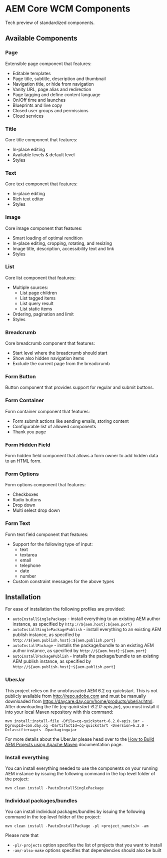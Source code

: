 # AEM Core WCM Components

Tech preview of standardized components.

## Available Components

### Page

Extensible page component that features:
* Editable templates
* Page title, subtitle, description and thumbnail
* Navigation title, or hide from navigation
* Vanity URL, page alias and redirection
* Page tagging and define content language
* On/Off time and launches
* Blueprints and live copy
* Closed user groups and permissions
* Cloud services

### Title

Core title component that features:
* In-place editing
* Available levels & default level
* Styles

### Text

Core text component that features:
* In-place editing
* Rich text editor
* Styles

### Image

Core image component that features:
* Smart loading of optimal rendition
* In-place editing, cropping, rotating, and resizing
* Image title, description, accessibility text and link
* Styles

### List

Core list component that features:
* Multiple sources:
  * List page children
  * List tagged items
  * List query result
  * List static items
* Ordering, pagination and limit
* Styles

### Breadcrumb
Core breadcrumb component that features:
* Start level where the breadcrumb should start
* Show also hidden navigation items
* Exclude the current page from the breadcrumb

### Form Button
Button component that provides support for regular and submit buttons.

### Form Container
Form container component that features:
* Form submit actions like sending emails, storing content
* Configurable list of allowed components
* Thank you page

### Form Hidden Field
Form hidden field component that allows a form owner to add hidden data to an HTML form.

### Form Options
Form options component that features:
* Checkboxes
* Radio buttons
* Drop down
* Multi select drop down

### Form Text
Form text field component that features:
* Support for the following type of input:
  * text
  * textarea
  * email
  * telephone
  * date
  * number
* Custom constraint messages for the above types

## Installation

For ease of installation the following profiles are provided:

 * ``autoInstallSinglePackage`` - install everything to an existing AEM author instance, as specified by ``http://${aem.host}:${aem.port}``
 * ``autoInstallSinglePackagePublish`` - install everything to an existing AEM publish instance, as specified by ``http://${aem.publish.host}:${aem.publish.port}``
 * ``autoInstallPackage`` - installs the package/bundle to an existing AEM author instance, as specified by ``http://${aem.host}:${aem.port}``
 * ``autoInstallPackagePublish`` - installs the package/bundle to an existing AEM publish instance, as specified by ``http://${aem.publish.host}:${aem.publish.port}``

### UberJar

This project relies on the unobfuscated AEM 6.2 cq-quickstart. This is not publicly available from http://repo.adobe.com and must be 
manually downloaded from https://daycare.day.com/home/products/uberjar.html. After downloading the file (_cq-quickstart-6.2.0-apis.jar_), you must install it into your local Maven repository with this command:

    mvn install:install-file -Dfile=cq-quickstart-6.2.0-apis.jar -DgroupId=com.day.cq -DartifactId=cq-quickstart -Dversion=6.2.0 -Dclassifier=apis -Dpackaging=jar

For more details about the UberJar please head over to the
[How to Build AEM Projects using Apache Maven](https://docs.adobe.com/docs/en/aem/6-2/develop/dev-tools/ht-projects-maven.html#What%20is%20the%20UberJar?)
documentation page.

### Install everything

You can install everything needed to use the components on your running AEM instance by issuing the following command in the top level folder of the project:

    mvn clean install -PautoInstallSinglePackage

### Individual packages/bundles

You can install individual packages/bundles by issuing the following command in the top level folder of the project:

    mvn clean install -PautoInstallPackage -pl <project_name(s)> -am

Please note that

 * ``-pl/-projects`` option specifies the list of projects that you want to install
 * ``-am/-also-make`` options specifies that dependencies should also be built
